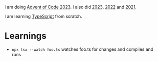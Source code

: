 I am doing [Advent of Code 2023](http://adventofcode.com/2024). I also did [2023](https://github.com/Plutor/advent-of-code-2023), [2022](https://github.com/Plutor/advent-of-code-2022) and [2021](https://github.com/Plutor/advent-of-code-2021).

I am learning [TypeScript](https://www.typescriptlang.org/) from scratch.

# Learnings

* `npx tsx --watch foo.ts` watches foo.ts for changes and compiles and runs
